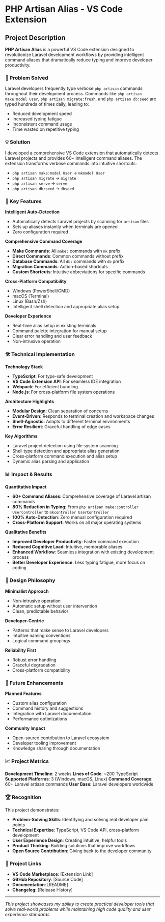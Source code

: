 # PHP Artisan Alias - VS Code Extension

## Project Description

**PHP Artisan Alias** is a powerful VS Code extension designed to revolutionize Laravel development workflows by providing intelligent command aliases that dramatically reduce typing and improve developer productivity.

### 🎯 Problem Solved

Laravel developers frequently type verbose `php artisan` commands throughout their development process. Commands like `php artisan make:model User`, `php artisan migrate:fresh`, and `php artisan db:seed` are typed hundreds of times daily, leading to:
- Reduced development speed
- Increased typing fatigue
- Inconsistent command usage
- Time wasted on repetitive typing

### 💡 Solution

I developed a comprehensive VS Code extension that automatically detects Laravel projects and provides 60+ intelligent command aliases. The extension transforms verbose commands into intuitive shortcuts:

- `php artisan make:model User` → `mkmodel User`
- `php artisan migrate` → `migrate`
- `php artisan serve` → `serve`
- `php artisan db:seed` → `dbseed`

### 🚀 Key Features

**Intelligent Auto-Detection**
- Automatically detects Laravel projects by scanning for `artisan` files
- Sets up aliases instantly when terminals are opened
- Zero configuration required

**Comprehensive Command Coverage**
- **Make Commands**: All `make:` commands with `mk` prefix
- **Direct Commands**: Common commands without prefix
- **Database Commands**: All `db:` commands with `db` prefix
- **Migration Commands**: Action-based shortcuts
- **Custom Shortcuts**: Intuitive abbreviations for specific commands

**Cross-Platform Compatibility**
- Windows (PowerShell/CMD)
- macOS (Terminal)
- Linux (Bash/Zsh)
- Intelligent shell detection and appropriate alias setup

**Developer Experience**
- Real-time alias setup in existing terminals
- Command palette integration for manual setup
- Clear error handling and user feedback
- Non-intrusive operation

### 🛠️ Technical Implementation

**Technology Stack**
- **TypeScript**: For type-safe development
- **VS Code Extension API**: For seamless IDE integration
- **Webpack**: For efficient bundling
- **Node.js**: For cross-platform file system operations

**Architecture Highlights**
- **Modular Design**: Clean separation of concerns
- **Event-Driven**: Responds to terminal creation and workspace changes
- **Shell-Agnostic**: Adapts to different terminal environments
- **Error Resilient**: Graceful handling of edge cases

**Key Algorithms**
- Laravel project detection using file system scanning
- Shell type detection and appropriate alias generation
- Cross-platform command execution and alias setup
- Dynamic alias parsing and application

### 📊 Impact & Results

**Quantitative Impact**
- **60+ Command Aliases**: Comprehensive coverage of Laravel artisan commands
- **80% Reduction in Typing**: From `php artisan make:controller UserController` to `mkcontroller UserController`
- **100% Auto-Detection**: Zero manual configuration required
- **Cross-Platform Support**: Works on all major operating systems

**Qualitative Benefits**
- **Improved Developer Productivity**: Faster command execution
- **Reduced Cognitive Load**: Intuitive, memorable aliases
- **Enhanced Workflow**: Seamless integration with existing development process
- **Better Developer Experience**: Less typing fatigue, more focus on coding

### 🎨 Design Philosophy

**Minimalist Approach**
- Non-intrusive operation
- Automatic setup without user intervention
- Clean, predictable behavior

**Developer-Centric**
- Patterns that make sense to Laravel developers
- Intuitive naming conventions
- Logical command groupings

**Reliability First**
- Robust error handling
- Graceful degradation
- Cross-platform compatibility

### 🔮 Future Enhancements

**Planned Features**
- Custom alias configuration
- Command history and suggestions
- Integration with Laravel documentation
- Performance optimizations

**Community Impact**
- Open-source contribution to Laravel ecosystem
- Developer tooling improvement
- Knowledge sharing through documentation

### 📈 Project Metrics

**Development Timeline**: 2 weeks
**Lines of Code**: ~200 TypeScript
**Supported Platforms**: 3 (Windows, macOS, Linux)
**Command Coverage**: 60+ Laravel artisan commands
**User Base**: Laravel developers worldwide

### 🏆 Recognition

This project demonstrates:
- **Problem-Solving Skills**: Identifying and solving real developer pain points
- **Technical Expertise**: TypeScript, VS Code API, cross-platform development
- **User Experience Design**: Creating intuitive, helpful tools
- **Product Thinking**: Building solutions that improve workflows
- **Open Source Contribution**: Giving back to the developer community

### 🔗 Project Links

- **VS Code Marketplace**: [Extension Link]
- **GitHub Repository**: [Source Code]
- **Documentation**: [README]
- **Changelog**: [Release History]

---

*This project showcases my ability to create practical developer tools that solve real-world problems while maintaining high code quality and user experience standards.* 